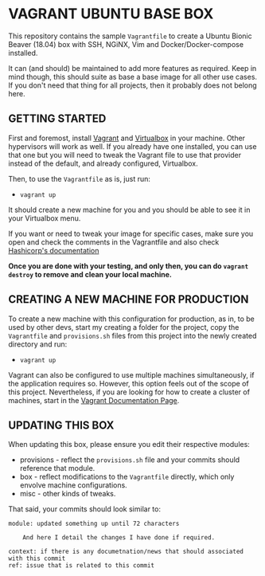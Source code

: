 # VAGRANT UBUNTU BASE BOX

This repository contains the sample `Vagrantfile` to create a Ubuntu Bionic Beaver (18.04) box
with SSH, NGiNX, Vim and Docker/Docker-compose installed.

It can (and should) be maintained to add more features as required. Keep in mind though, this should suite as base a base image for all other use cases. If you don't need that thing for all projects, then it probably does not belong here.

## GETTING STARTED

First and foremost, install [Vagrant](https://www.vagrantup.com/downloads.html) and [Virtualbox](https://www.virtualbox.org/) in your machine. 
Other hypervisors will work as well. If you already have one installed, you can use that one but you will need to tweak the Vagrant file to use that provider instead of the default, and already configured, Virtualbox.

Then, to use the `Vagrantfile` as is, just run:
* `vagrant up`   

It should create a new machine for you and you should be able to see it in your Virtualbox menu.

If you want or need to tweak your image for specific cases, make sure you open and check the comments in the Vagrantfile and also check [Hashicorp's documentation](https://www.vagrantup.com/docs/)

**Once you are done with your testing, and only then, you can do `vagrant destroy` to remove and clean your local machine.** 

## CREATING A NEW MACHINE FOR PRODUCTION

To create a new machine with this configuration for production, as in, to be used by other devs, start my creating a folder for the project, copy the `Vagrantfile` and `provisions.sh` files from this project into the newly created directory and run:
* `vagrant up`  

Vagrant can also be configured to use multiple machines simultaneously, if the application requires so. However, this option feels out of the scope of this project.
Nevertheless, if you are looking for how to create a cluster of machines, start in the [Vagrant Documentation Page](https://www.vagrantup.com/docs/multi-machine/).  

## UPDATING THIS BOX

When updating this box, please ensure you edit their respective modules:  
* provisions - reflect the `provisions.sh` file and your commits should reference that module.
* box - reflect modifications to the `Vagrantfile` directly, which only envolve machine configurations.
* misc - other kinds of tweaks.

That said, your commits should look similar to:  
```
module: updated something up until 72 characters

    And here I detail the changes I have done if required.

context: if there is any documetnation/news that should associated with this commit
ref: issue that is related to this commit
```
